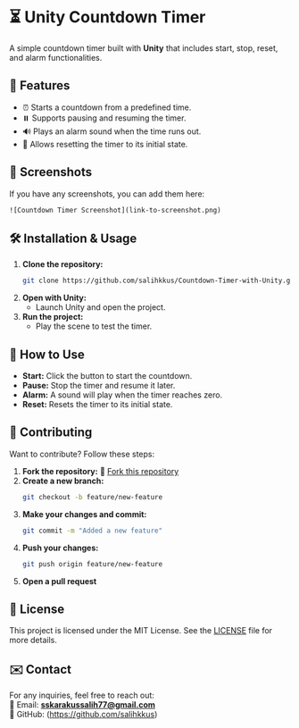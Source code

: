 # ⏳ Unity Countdown Timer  

A simple countdown timer built with **Unity** that includes start, stop, reset, and alarm functionalities.  

## 🚀 Features  
- ⏰ Starts a countdown from a predefined time.  
- ⏸️ Supports pausing and resuming the timer.  
- 🔊 Plays an alarm sound when the time runs out.  
- 🔄 Allows resetting the timer to its initial state.  

## 📸 Screenshots  
If you have any screenshots, you can add them here:  
```
![Countdown Timer Screenshot](link-to-screenshot.png)
```

## 🛠️ Installation & Usage  
1. **Clone the repository:**  
   ```sh
   git clone https://github.com/salihkkus/Countdown-Timer-with-Unity.git
   ```
2. **Open with Unity:**  
   - Launch Unity and open the project.  
3. **Run the project:**  
   - Play the scene to test the timer.  

## 📝 How to Use  
- **Start:** Click the button to start the countdown.  
- **Pause:** Stop the timer and resume it later.  
- **Alarm:** A sound will play when the timer reaches zero.  
- **Reset:** Resets the timer to its initial state.  

## 🔧 Contributing  
Want to contribute? Follow these steps:  
1. **Fork the repository:** 📌 [Fork this repository](https://github.com/salihkkus/Countdown-Timer-with-Unity/fork)  
2. **Create a new branch:**  
   ```sh
   git checkout -b feature/new-feature
   ```
3. **Make your changes and commit:**  
   ```sh
   git commit -m "Added a new feature"
   ```
4. **Push your changes:**  
   ```sh
   git push origin feature/new-feature
   ```
5. **Open a pull request**  

## 📄 License  
This project is licensed under the MIT License. See the [LICENSE](LICENSE) file for more details.  

## ✉️ Contact  
For any inquiries, feel free to reach out:  
📧 Email: **sskarakussalih77@gmail.com**  
🔗 GitHub: (https://github.com/salihkkus)  
